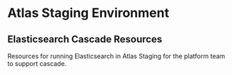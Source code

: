 # Atlas Staging Environment

## Elasticsearch Cascade Resources

Resources for running Elasticsearch in Atlas Staging for the platform team to support cascade.
